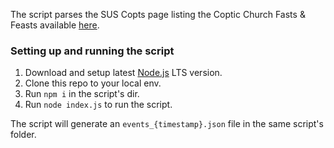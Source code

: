 The script parses the SUS Copts page listing the Coptic Church Fasts & Feasts available [here](https://suscopts.org/coptic-orthodox/fasts-and-feasts/).

### Setting up and running the script

1. Download and setup latest [Node.js](https://nodejs.org/en/) LTS version.
2. Clone this repo to your local env. 
3. Run `npm i` in the script's dir.
4. Run `node index.js` to run the script.

The script will generate an `events_{timestamp}.json` file in the same script's folder.
